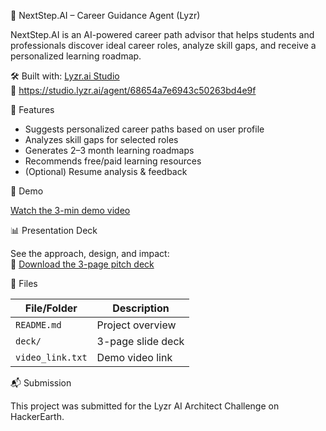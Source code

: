 🚀 NextStep.AI – Career Guidance Agent (Lyzr)

NextStep.AI is an AI-powered career path advisor that helps students and professionals discover ideal career roles, analyze skill gaps, and receive a personalized learning roadmap.

🛠️ Built with: [Lyzr.ai Studio](https://lyzr.ai)  
🔗 https://studio.lyzr.ai/agent/68654a7e6943c50263bd4e9f



 🌟 Features

- Suggests personalized career paths based on user profile
- Analyzes skill gaps for selected roles
- Generates 2–3 month learning roadmaps
- Recommends free/paid learning resources
- (Optional) Resume analysis & feedback



🎥 Demo

[Watch the 3-min demo video](https://drive.google.com/file/d/1YiHNLa38p-XMI1lR8w_at3csvd4Roxa8/view?usp=sharing)



📊 Presentation Deck

See the approach, design, and impact:  
📄 [Download the 3-page pitch deck](deck/NextStep-AI-PitchDeck.pdf)


 📁 Files

| File/Folder | Description |
|-------------|-------------|
| `README.md` | Project overview |
| `deck/`     | 3-page slide deck |
| `video_link.txt` | Demo video link |


 📬 Submission

This project was submitted for the Lyzr AI Architect Challenge on HackerEarth.

